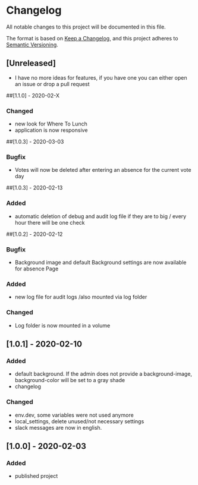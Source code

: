 # Changelog
All notable changes to this project will be documented in this file.

The format is based on [Keep a Changelog](https://keepachangelog.com/en/1.0.0/),
and this project adheres to [Semantic Versioning](https://semver.org/spec/v2.0.0.html).

## [Unreleased]
- I have no more ideas for features, if you have one you can either open an issue or drop a pull request

##[1.1.0] - 2020-02-X
### Changed
 - new look for Where To Lunch
 - application is now responsive

##[1.0.3] - 2020-03-03
### Bugfix
 - Votes will now be deleted after entering an absence for the current vote day

##[1.0.3] - 2020-02-13
### Added
 - automatic deletion of debug and audit log file if they are to big / every hour there will be one check


##[1.0.2] - 2020-02-12
### Bugfix
- Background image and default Background settings are now available for absence Page

### Added
- new log file for audit logs /also mounted via log folder

### Changed
- Log folder is now mounted in a volume

## [1.0.1] - 2020-02-10
### Added
- default background. If the admin does not provide a background-image, background-color will be set to a gray shade
- changelog 

### Changed
- env.dev, some variables were not used anymore 
- local_settings, delete unused/not necessary settings
- slack messages are now in english.

## [1.0.0] - 2020-02-03
### Added
- published project